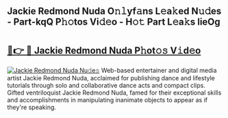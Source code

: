 ## Jackie Redmond Nuda O𝚗𝚕yf𝚊ns L𝚎a𝚔ed N𝚞𝚍es - Part-kqQ P𝚑𝚘tos Vi𝚍𝚎o - H𝚘𝚝 Part L𝚎a𝚔s lieOg

# <h2><a href="http://kf4snz.oniu.top/?m=Jackie+Redmond+Nuda">🔗👉 🔴 Jackie Redmond Nuda P𝚑ot𝚘𝚜 V𝚒d𝚎o</a></h2>

[![Jackie Redmond Nuda Nu𝚍e𝚜](https://i.imgur.com/0qMVB7G.gif)](http://kf4snz.oniu.top/?m=Jackie+Redmond+Nuda)
Web-based entertainer and digital media artist Jackie Redmond Nuda, acclaimed for publishing dance and lifestyle tutorials through solo and collaborative dance acts and compact clips. Gifted ventriloquist Jackie Redmond Nuda, famed for their exceptional skills and accomplishments in manipulating inanimate objects to appear as if they're speaking.  
